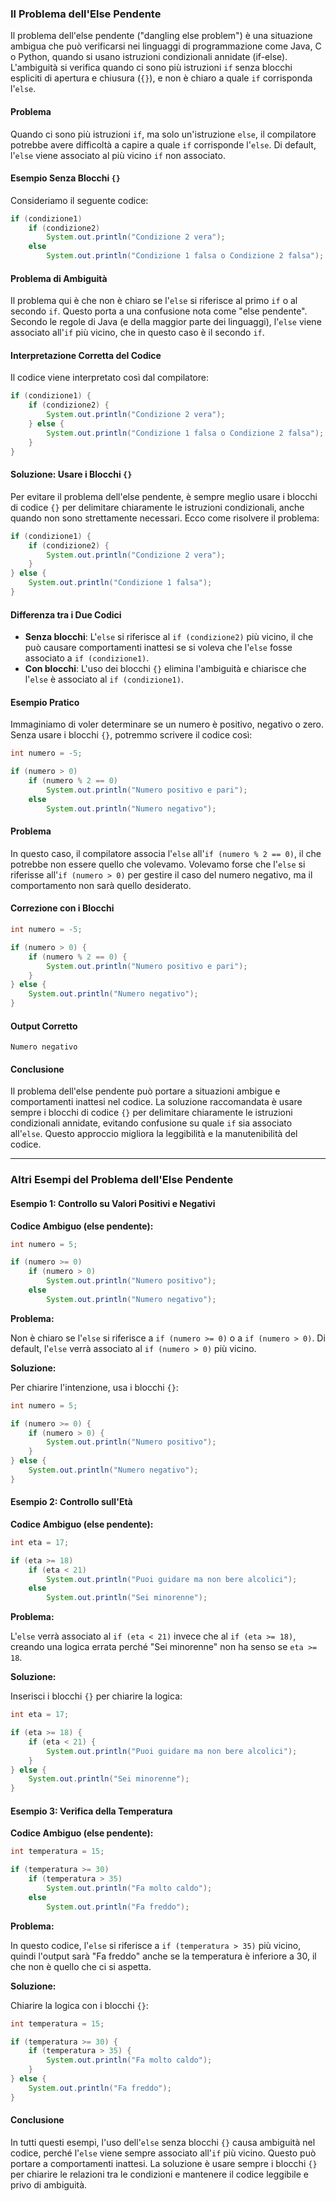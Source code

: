 ### Il Problema dell'Else Pendente

Il problema dell'else pendente ("dangling else problem") è una situazione ambigua che può verificarsi nei linguaggi di programmazione come Java, C o Python, quando si usano istruzioni condizionali annidate (if-else). L'ambiguità si verifica quando ci sono più istruzioni `if` senza blocchi espliciti di apertura e chiusura (`{}`), e non è chiaro a quale `if` corrisponda l'`else`.

#### Problema

Quando ci sono più istruzioni `if`, ma solo un'istruzione `else`, il compilatore potrebbe avere difficoltà a capire a quale `if` corrisponde l'`else`. Di default, l'`else` viene associato al più vicino `if` non associato.

#### Esempio Senza Blocchi `{}`

Consideriamo il seguente codice:

```java
if (condizione1)
    if (condizione2)
        System.out.println("Condizione 2 vera");
    else
        System.out.println("Condizione 1 falsa o Condizione 2 falsa");
```

#### Problema di Ambiguità

Il problema qui è che non è chiaro se l'`else` si riferisce al primo `if` o al secondo `if`. Questo porta a una confusione nota come "else pendente". Secondo le regole di Java (e della maggior parte dei linguaggi), l'`else` viene associato all'`if` più vicino, che in questo caso è il secondo `if`.

#### Interpretazione Corretta del Codice

Il codice viene interpretato così dal compilatore:

```java
if (condizione1) {
    if (condizione2) {
        System.out.println("Condizione 2 vera");
    } else {
        System.out.println("Condizione 1 falsa o Condizione 2 falsa");
    }
}
```

#### Soluzione: Usare i Blocchi `{}`

Per evitare il problema dell'else pendente, è sempre meglio usare i blocchi di codice `{}` per delimitare chiaramente le istruzioni condizionali, anche quando non sono strettamente necessari. Ecco come risolvere il problema:

```java
if (condizione1) {
    if (condizione2) {
        System.out.println("Condizione 2 vera");
    }
} else {
    System.out.println("Condizione 1 falsa");
}
```

#### Differenza tra i Due Codici

- **Senza blocchi**: L'`else` si riferisce al `if (condizione2)` più vicino, il che può causare comportamenti inattesi se si voleva che l'`else` fosse associato a `if (condizione1)`.
- **Con blocchi**: L'uso dei blocchi `{}` elimina l'ambiguità e chiarisce che l'`else` è associato al `if (condizione1)`.

#### Esempio Pratico

Immaginiamo di voler determinare se un numero è positivo, negativo o zero. Senza usare i blocchi `{}`, potremmo scrivere il codice così:

```java
int numero = -5;

if (numero > 0)
    if (numero % 2 == 0)
        System.out.println("Numero positivo e pari");
    else
        System.out.println("Numero negativo");
```

#### Problema

In questo caso, il compilatore associa l'`else` all'`if (numero % 2 == 0)`, il che potrebbe non essere quello che volevamo. Volevamo forse che l'`else` si riferisse all'`if (numero > 0)` per gestire il caso del numero negativo, ma il comportamento non sarà quello desiderato.

#### Correzione con i Blocchi

```java
int numero = -5;

if (numero > 0) {
    if (numero % 2 == 0) {
        System.out.println("Numero positivo e pari");
    }
} else {
    System.out.println("Numero negativo");
}
```

#### Output Corretto

```
Numero negativo
```

#### Conclusione

Il problema dell'else pendente può portare a situazioni ambigue e comportamenti inattesi nel codice. La soluzione raccomandata è usare sempre i blocchi di codice `{}` per delimitare chiaramente le istruzioni condizionali annidate, evitando confusione su quale `if` sia associato all'`else`. Questo approccio migliora la leggibilità e la manutenibilità del codice.

---

### Altri Esempi del Problema dell'Else Pendente

#### Esempio 1: Controllo su Valori Positivi e Negativi

**Codice Ambiguo (else pendente):**

```java
int numero = 5;

if (numero >= 0)
    if (numero > 0)
        System.out.println("Numero positivo");
    else
        System.out.println("Numero negativo");
```

**Problema:**

Non è chiaro se l'`else` si riferisce a `if (numero >= 0)` o a `if (numero > 0)`. Di default, l'`else` verrà associato al `if (numero > 0)` più vicino.

**Soluzione:**

Per chiarire l'intenzione, usa i blocchi `{}`:

```java
int numero = 5;

if (numero >= 0) {
    if (numero > 0) {
        System.out.println("Numero positivo");
    }
} else {
    System.out.println("Numero negativo");
}
```

#### Esempio 2: Controllo sull'Età

**Codice Ambiguo (else pendente):**

```java
int eta = 17;

if (eta >= 18)
    if (eta < 21)
        System.out.println("Puoi guidare ma non bere alcolici");
    else
        System.out.println("Sei minorenne");
```

**Problema:**

L'`else` verrà associato al `if (eta < 21)` invece che al `if (eta >= 18)`, creando una logica errata perché "Sei minorenne" non ha senso se `eta >= 18`.

**Soluzione:**

Inserisci i blocchi `{}` per chiarire la logica:

```java
int eta = 17;

if (eta >= 18) {
    if (eta < 21) {
        System.out.println("Puoi guidare ma non bere alcolici");
    }
} else {
    System.out.println("Sei minorenne");
}
```

#### Esempio 3: Verifica della Temperatura

**Codice Ambiguo (else pendente):**

```java
int temperatura = 15;

if (temperatura >= 30)
    if (temperatura > 35)
        System.out.println("Fa molto caldo");
    else
        System.out.println("Fa freddo");
```

**Problema:**

In questo codice, l'`else` si riferisce a `if (temperatura > 35)` più vicino, quindi l'output sarà "Fa freddo" anche se la temperatura è inferiore a 30, il che non è quello che ci si aspetta.

**Soluzione:**

Chiarire la logica con i blocchi `{}`:

```java
int temperatura = 15;

if (temperatura >= 30) {
    if (temperatura > 35) {
        System.out.println("Fa molto caldo");
    }
} else {
    System.out.println("Fa freddo");
}
```

#### Conclusione

In tutti questi esempi, l'uso dell'`else` senza blocchi `{}` causa ambiguità nel codice, perché l'`else` viene sempre associato all'`if` più vicino. Questo può portare a comportamenti inattesi. La soluzione è usare sempre i blocchi `{}` per chiarire le relazioni tra le condizioni e mantenere il codice leggibile e privo di ambiguità.
